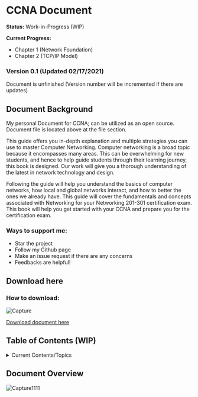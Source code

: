 # CCNA Document 
**Status:** Work-in-Progress (WIP) <br/>

**Current Progress:**
- Chapter 1 (Network Foundation)
- Chapter 2 (TCP/IP Model) <br/>

### Version 0.1 (Updated 02/17/2021)
Document is unfinished (Version number will be incremented if there are updates)

## Document Background
My personal Document for CCNA; can be utilized as an open source. Document file is located above at the file section. 

This guide offers you in-depth explanation and multiple strategies you can use to master Computer Networking. Computer networking is a broad topic because it encompasses many areas. This can be overwhelming for new students, and hence to help guide students through their learning journey, this book is designed. Our work will give you a thorough understanding of the latest in network technology and design. 

Following the guide will help you understand the basics of computer networks, how local and global networks interact, and how to better the ones we already have. This guide will cover the fundamentals and concepts associated with Networking for your Networking 201-301 certification exam. This book will help you get started with your CCNA and prepare you for the certification exam. 

### Ways to support me:
- Star the project
- Follow my Github page
- Make an issue request if there are any concerns 
- Feedbacks are helpful! <br/>

## Download here

### How to download:
![Capture](https://user-images.githubusercontent.com/75497349/108148191-4750f900-710b-11eb-8cf2-35d453064392.JPG)

[Download document here](https://github.com/FrancisIGP/CCNA-Document/blob/main/1CCNA-Document(Draft)%20-%20Draft.pdf) <br/>

## Table of Contents (WIP)
<details>
  <summary>Current Contents/Topics</summary>
  <br/>
  
```
CHAPTER 1 (Network Foundation)	8 
     Computer Network Perspective	8
          Network Overview	8
               Reliable Network	9
     Types of Networks	10
          3 Tier Architectural Model Overview	11
          2 Tier Architectural Model Overview	12
     Types of network topology	12
CHAPTER 2 (TCP/IP Model)	16
     TCP/IP Networking Model	16
          TCP/IP Application Layer	17
               HTTP Overview	18
                    Simple HTTP logic	18
                    Additional Information (HTTP)	19
          TCP/IP Transport Layer	20
               Transmission Control Protocol	20
                    TCP Flags	20
                    Connection-Oriented Communication	21
                    Three-Way Handshake	21
                    Flow Control	22
                    TCP Error Detection/Recovery	24
                    Same-layer and Adjacent-layer Interactions	25
                    TCP Header	25
                    4 Way Handshake	26
               User Datagram Protocol	27
          TCP/IP Network Layer	28
               Characteristics of IP	29
               IPv4 Overview	29
               Limitations of IPv4	31
               IPv6 Overview	31
               Routing basic overview	33
               Network Layer Summary	35
          Data link layer	35
          Physical Layer Overview	37
               Physical Layer Summary	37
          Chapter Summary	37
```   
  <br/>
</details>

## Document Overview
![Capture1111](https://user-images.githubusercontent.com/75497349/107882638-7e65b580-6f25-11eb-9e01-d001220275af.JPG)
